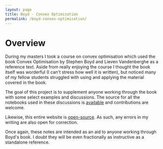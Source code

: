```yaml
---
layout: page
title: Boyd - Convex Optimisation
permalink: /boyd-convex-optimisation/
---
```


# Overview

During my masters I took a course on convex optimisation which used the book Convex Optimisation by Stephen Boyd and Lieven Vandenberghe as a reference text. Aside from really enjoying the course I thought the book itself was worderful (I can't stress how well it is written), but noticed many of my fellow students struggled with using and applying the material covered in the book.

The goal of this project is to supplement anyone working through the book with some select examples and discussions. The source for all the notebooks used in these discussions is [available](https://github.com/JPIvan/optimisation) and contributions are welcome.

Likewise, this entire website is [open-source](https://github.com/JPIvan/JPIvan.github.io). As such, any errors in my writing are also open for correction.

Once again, these notes are intended as an aid to anyone working through Boyd's book. I doubt they will be even fractionally as instructive as a standalone reference.